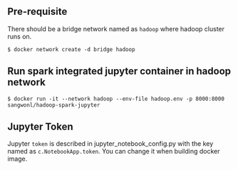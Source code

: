 ## Pre-requisite

There should be a bridge network named as `hadoop` where hadoop cluster runs on.

```
$ docker network create -d bridge hadoop
```

## Run spark integrated jupyter container in hadoop network

```
$ docker run -it --network hadoop --env-file hadoop.env -p 8000:8000 sangwonl/hadoop-spark-jupyter
```

## Jupyter Token

Jupyter `token` is described in jupyter_notebook_config.py with the key named as `c.NotebookApp.token`. You can change it when building docker image.
